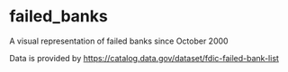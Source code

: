 # failed_banks
A visual representation of failed banks since October 2000

Data is provided by https://catalog.data.gov/dataset/fdic-failed-bank-list
